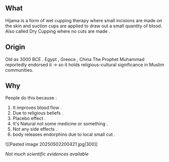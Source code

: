 ## What
Hijama is a form of wet cupping therapy where small incisions are made on the skin and suction cups are applied to draw out a small quantity of blood.
Also called Dry Cupping where no cuts are made .

## Origin
Old  as 3000 BCE .
Egypt , Greece , China
The Prophet Muhammad reportedly endorsed it → so it holds religious-cultural significance in Muslim communities.
## Why
People do this because : 
1. It improves blood flow . 
2. Due to religious beliefs .
3. Placebo effect .
4. It's Natural not some medicine or something .
5. Not any side effects .
6. body releases endorphins due to local small cut .

![[Pasted image 20250502200421.jpg|300]]


*Not much scientific evidences available* 

